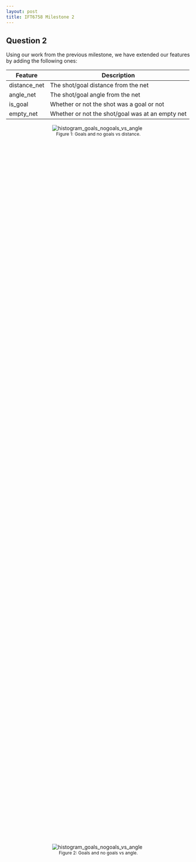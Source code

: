 ```yaml
---
layout: post
title: IFT6758 Milestone 2
---
```


## Question 2

Using our work from the previous milestone, we have extended our features by adding the following ones:

| Feature      | Description |
| ----------- | ----------- |
| distance_net | The shot/goal distance from the net |
| angle_net | The shot/goal angle from the net |
| is_goal | Whether or not the shot was a goal or not |
| empty_net | Whether or not the shot/goal was at an empty net |



<figure style="display: block;margin-left: auto; margin-right: auto;width:50%;height:50%;">
    <img src="/public/histogram_goals_nogoals_vs_distance.png" alt="histogram_goals_nogoals_vs_angle">
    <figcaption style="font-size: 12px;text-align: center;">Figure 1: Goals and no goals vs distance.</figcaption>
</figure>

<figure style="display: block;margin-left: auto; margin-right: auto;width:50%;height:50%;">
    <img src="/public/histogram_goals_nogoals_vs_angle.png" alt="histogram_goals_nogoals_vs_angle">
    <figcaption style="font-size: 12px;text-align: center;">Figure 2: Goals and no goals vs angle.</figcaption>
</figure>

<figure style="display: block;margin-left: auto; margin-right: auto;width:50%;height:50%;">
    <img src="/public/goal_rate_vs_distance.png" alt="goal_rate_vs_distance">
    <figcaption style="font-size: 12px;text-align: center;">Figure 3: Goal rate vs distance.</figcaption>
</figure>

<figure style="display: block;margin-left: auto; margin-right: auto;width:50%;height:50%;">
    <img src="/public/goal_rate_vs_angle.png" alt="goal_rate_vs_angle">
    <figcaption style="font-size: 12px;text-align: center;">Figure 4: Goal rate vs angle.</figcaption>
</figure>

<figure style="display: block;margin-left: auto; margin-right: auto;width:50%;height:50%;">
    <img src="/public/histogram_goals.png" alt="Goals (empty net and non-empty net) vs distance">
    <figcaption style="font-size: 12px;text-align: center;">Figure 5: Goals (empty net and non-empty net) vs distance from net.</figcaption>
</figure>

Looking at the data from Figure 5, we can observe many interesting facts. Firstly, the vast majority of goals are on non-empty net which is logical since goalies are in the net most of the time. Secondly, we can observe that most of the goals are being scored within 60 feet from the net, which is inside the opponents' half of the rink. These two observations are aligned with our domain knowledge, and it makes perfect sense that the further you are from the opponents' net, the harder it is to score when there is a goalie in front of the net. With that said, the goals that were made from a distance of 150 feet when there was a goalie sound a bit unlikely.

Question 4

Game seconds: total sum of seconds elapsed in the game
Game period: date of the game
Coordinates: coordinates(x, y) of the shot
Shot distance:  distance from the shot to the net
Shot angle: angle from between the shot and the net
Shot type: type of Shot (Wrist, Slap, Backhand, etc...)
Empty net:
Last event type:
Coordinates of the last event: coordinates(x, y) of the last event
Time from the last event: time elapsed from the last event
Distance from the last event: distance calculated from the last event
Rebound (bool): True if the last event was also a shot, otherwise False
Change in shot angle: only include if the shot is a rebound, otherwise 0
Speed: defined as the distance from the previous event, divided by the time since the previous event.
Time since the power-play started (seconds): time since the penalty started
Number of friendly non-goalie skaters on the ice: Number of the team skaters on the ice
Number of opposing non-goalie skaters on the ice: Number of the opposing skaters on the ice



